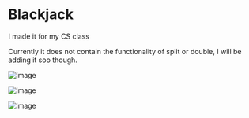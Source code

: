 # Blackjack

I made it for my CS class

Currently it does not contain the functionality of split or double, I will be adding it soo though. 

![image](https://user-images.githubusercontent.com/117997373/215914042-6a64ac48-e60a-48ba-9fc8-e80144375238.png)

![image](https://user-images.githubusercontent.com/117997373/215914106-069b78a1-df7b-4964-9b45-984bd1df0ede.png)

![image](https://user-images.githubusercontent.com/117997373/215913996-6838b68a-f0f5-4314-857e-7504fac36c62.png)
